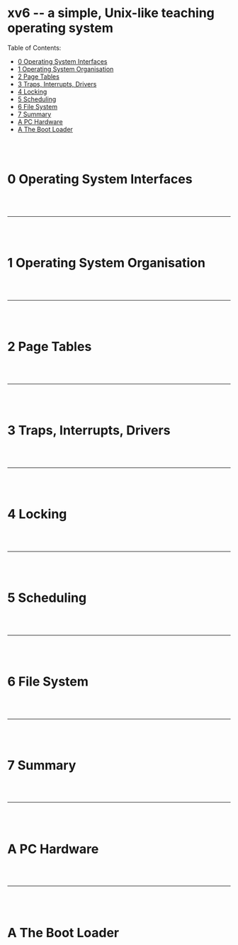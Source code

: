 # xv6 -- a simple, Unix-like teaching operating system

Table of Contents:
- [0 Operating System Interfaces]()
- [1 Operating System Organisation]()
- [2 Page Tables]()
- [3 Traps, Interrupts, Drivers]()
- [4 Locking]()
- [5 Scheduling]()
- [6 File System]()
- [7 Summary]()
- [A PC Hardware]()
- [A The Boot Loader]()

<br>
<br>

# 0 Operating System Interfaces

<br>
<Br>

---

<Br>
<br>

# 1 Operating System Organisation

<br>
<Br>

---

<Br>
<br>

# 2 Page Tables

<br>
<Br>

---

<Br>
<br>

# 3 Traps, Interrupts, Drivers

<br>
<Br>

---

<Br>
<br>

# 4 Locking

<br>
<Br>

---

<Br>
<br>

# 5 Scheduling

<br>
<Br>

---

<Br>
<br>

# 6 File System

<br>
<Br>

---

<Br>
<br>

# 7 Summary

<br>
<Br>

---

<Br>
<br>

# A PC Hardware

<br>
<Br>

---

<Br>
<br>

# A The Boot Loader

<br>
